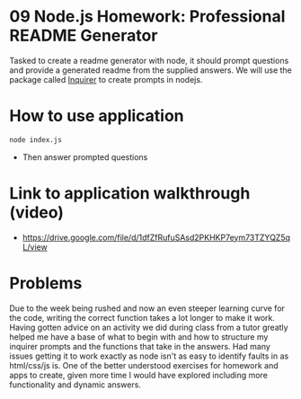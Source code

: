 # 09 Node.js Homework: Professional README Generator
Tasked to create a readme generator with node, it should prompt questions and provide a generated readme from the supplied answers.
We will use the package called [Inquirer](https://www.npmjs.com/package/inquirer) to create prompts in nodejs.

# How to use application
```bash
node index.js
```
- Then answer prompted questions

# Link to application walkthrough (video)
- https://drive.google.com/file/d/1dfZfRufuSAsd2PKHKP7eym73TZYQZ5qL/view

# Problems
Due to the week being rushed and now an even steeper learning curve for the code, writing the correct function takes a lot longer to make it work. Having gotten advice on an activity we did during class from a tutor greatly helped me have a base of what to begin with and how to structure my inquirer prompts and the functions that take in the answers. Had many issues getting it to work exactly as node isn't as easy to identify faults in as html/css/js is. One of the better understood exercises for homework and apps to create, given more time I would have explored including more functionality and dynamic answers.